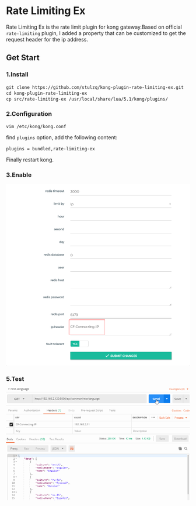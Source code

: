 # Rate Limiting Ex

Rate Limiting Ex is the rate limit plugin for kong gateway.Based on official `rate-limiting` plugin, I added a property that can be customized to get the request header for the ip address.

## Get Start

### 1.Install

````shell
git clone https://github.com/stulzq/kong-plugin-rate-limiting-ex.git
cd kong-plugin-rate-limiting-ex
cp src/rate-limiting-ex /usr/local/share/lua/5.1/kong/plugins/
````

### 2.Configuration

```shell
vim /etc/kong/kong.conf
```

find `plugins` option, add the following content:

````
plugins = bundled,rate-limiting-ex
````

Finally restart kong.

### 3.Enable

![1540973204379](assets/1540973204379.png)

### 5.Test

![1540973204379](assets/ys.gif)
